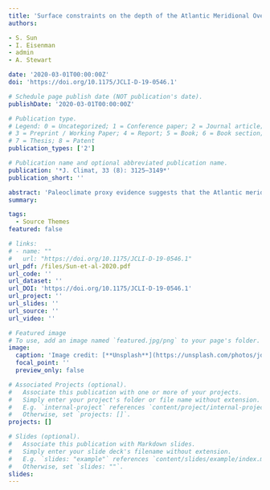 ```yaml
---
title: 'Surface constraints on the depth of the Atlantic Meridional Overturning Circulation: Southern Ocean vs North Atlantic'
authors:

- S. Sun
- I. Eisenman 
- admin
- A. Stewart

date: '2020-03-01T00:00:00Z'
doi: 'https://doi.org/10.1175/JCLI-D-19-0546.1'

# Schedule page publish date (NOT publication's date).
publishDate: '2020-03-01T00:00:00Z'

# Publication type.
# Legend: 0 = Uncategorized; 1 = Conference paper; 2 = Journal article;
# 3 = Preprint / Working Paper; 4 = Report; 5 = Book; 6 = Book section;
# 7 = Thesis; 8 = Patent
publication_types: ['2']

# Publication name and optional abbreviated publication name.
publication: '*J. Climat, 33 (8): 3125–3149*'
publication_short: ''

abstract: 'Paleoclimate proxy evidence suggests that the Atlantic meridional overturning circulation (AMOC) was about 1000 m shallower at the Last Glacial Maximum (LGM) compared to the present. Yet it remains unresolved what caused this glacial shoaling of the AMOC, and many climate models instead simulate a deeper AMOC under LGM forcing. While some studies suggest that Southern Ocean surface buoyancy forcing controls the AMOC depth, others have suggested alternatively that North Atlantic surface forcing or interior diabatic mixing plays the dominant role. To investigate the key processes that set the AMOC depth, here we carry out a number of MITgcm ocean-only simulations with surface forcing fields specified from the simulation results of three coupled climate models that span much of the range of glacial AMOC depth changes in phase 3 of the Paleoclimate Model Intercomparison Project (PMIP3). We find that the MITgcm simulations successfully reproduce the changes in AMOC depth between glacial and modern conditions simulated in these three PMIP3 models. By varying the restoring time scale in the surface forcing, we show that the AMOC depth is more strongly constrained by the surface density field than the surface buoyancy flux field. Based on these results, we propose a mechanism by which the surface density fields in the high latitudes of both hemispheres are connected to the AMOC depth. We illustrate the mechanism using MITgcm simulations with idealized surface forcing perturbations as well as an idealized conceptual geometric model. These results suggest that the AMOC depth is largely determined by the surface density fields in both the North Atlantic and the Southern Ocean.'
summary: 

tags:
  - Source Themes
featured: false

# links:
# - name: ""
#   url: "https://doi.org/10.1175/JCLI-D-19-0546.1"
url_pdf: /files/Sun-et-al-2020.pdf
url_code: ''
url_dataset: ''
url_DOI: 'https://doi.org/10.1175/JCLI-D-19-0546.1'
url_project: ''
url_slides: ''
url_source: ''
url_video: ''

# Featured image
# To use, add an image named `featured.jpg/png` to your page's folder.
image:
  caption: 'Image credit: [**Unsplash**](https://unsplash.com/photos/jdD8gXaTZsc)'
  focal_point: ''
  preview_only: false

# Associated Projects (optional).
#   Associate this publication with one or more of your projects.
#   Simply enter your project's folder or file name without extension.
#   E.g. `internal-project` references `content/project/internal-project/index.md`.
#   Otherwise, set `projects: []`.
projects: []

# Slides (optional).
#   Associate this publication with Markdown slides.
#   Simply enter your slide deck's filename without extension.
#   E.g. `slides: "example"` references `content/slides/example/index.md`.
#   Otherwise, set `slides: ""`.
slides:
---
```

